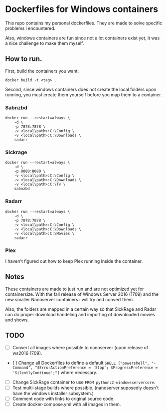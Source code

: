 # Dockerfiles for Windows containers

This repo contains my personal dockerfiles. They are made to solve specific problems i encountered.

Also, windows containers are fun since not a lot containers exist yet, it was a nice challenge to make them myself.

## How to run.

First, build the containers you want.

    docker build -t <tag> .

Second, since windows containers does not create the local folders upon running, you must create them yourself before you map them to a container.

### Sabnzbd

    docker run --restart=always \
        -d \
        -p 7878:7878 \
        -v <local\path>:C:\Config \
        -v <local\path>:C:\Downloads \
        radarr

### Sickrage

    docker run --restart=always \
        -d \
        -p 8080:8080 \
        -v <local\path>:C:\Config \
        -v <local\path>:C:\Downloads \
        -v <local\path>:C:\Tv \
        sabnzbd

### Radarr

    docker run --restart=always \
        -d \
        -p 7878:7878 \
        -v <local\path>:C:\Config \
        -v <local\path>:C:\Downloads \
        -v <local\path>:C:\Movies \
        radarr

### Plex

I haven't figured out how to keep Plex running inside the container.

## Notes

These containers are made to just run and are not optimized yet for containersize. With the fall release of Windows Server 2016 (1709) and the new smaller Nanoserver containers i will try and convert them.

Also, the folders are mapped in a certain way so that SickRage and Radar can do proper download handeling and importing of downloaded movies and shows.

## TODO

- [ ] Convert all images where possible to nanoserver (upon release of ws2016 1709).
- [ ] Change all Dockerfiles to define a default `SHELL ["powershell", "-Command", "$ErrorActionPreference = 'Stop'; $ProgressPreference = 'SilentlyContinue';"]` where necessary.
- [ ] Change SickRage container to use `FROM python:2-windowsservercore`.
- [ ] Test multi-stage builds where possible. (nanoserver suposedly doesn't have the windows installer subsystem.)
- [ ] Comment code with links to original source code.
- [ ] Create docker-compose.yml with all images in them.

